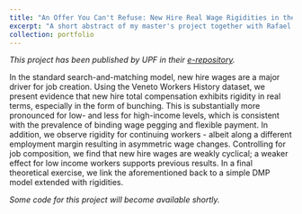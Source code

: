 ```yaml
---
title: "An Offer You Can't Refuse: New Hire Real Wage Rigidities in the Northern Italian Labour Market"
excerpt: "A short abstract of my master's project together with Rafael Cappabianca, Abel Hofflin, Nicolas Marti, Anna Ruffert.<br/><img src='/files/DMP_shock.png' width='40%'>"
collection: portfolio
---
```

*This project has been published by UPF in their [e-repository](http://hdl.handle.net/10230/68457).*

In the standard search-and-matching model, new hire wages are a major driver for job creation. Using the Veneto Workers History dataset, we present evidence that new hire total compensation exhibits rigidity in real terms, especially in the form of bunching. 
This is substantially more pronounced for low- and less for high-income levels, which is consistent with the prevalence of binding wage pegging and flexible payment. 
In addition, we observe rigidity for continuing workers - albeit along a different employment margin resulting in asymmetric wage changes. 
Controlling for job composition, we find that new hire wages are weakly cyclical; a weaker effect for low income workers supports previous results.
In a final theoretical exercise, we link the aforementioned back to a simple DMP model extended with rigidities.

*Some code for this project will become available shortly.*
